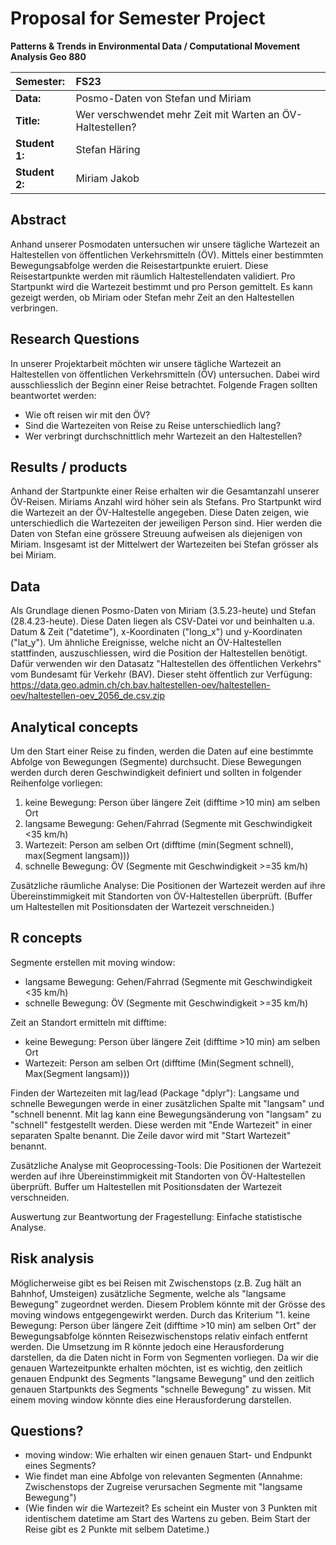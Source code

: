 # Proposal for Semester Project

**Patterns & Trends in Environmental Data / Computational Movement
Analysis Geo 880**

| Semester:      | FS23                                     |
|:---------------|:---------------------------------------- |
| **Data:**      | Posmo-Daten von Stefan und Miriam  |
| **Title:**     | Wer verschwendet mehr Zeit mit Warten an ÖV-Haltestellen?                |
| **Student 1:** | Stefan Häring                       |
| **Student 2:** | Miriam Jakob                       |

## Abstract 
Anhand unserer Posmodaten untersuchen wir unsere tägliche Wartezeit an Haltestellen von öffentlichen Verkehrsmitteln (ÖV). Mittels einer bestimmten Bewegungsabfolge werden die Reisestartpunkte eruiert. Diese Reisestartpunkte werden mit räumlich Haltestellendaten validiert. Pro Startpunkt wird die Wartezeit bestimmt und pro Person gemittelt. Es kann gezeigt werden, ob Miriam oder Stefan mehr Zeit an den Haltestellen verbringen.

<!-- (50-60 words) -->

## Research Questions
In unserer Projektarbeit möchten wir unsere tägliche Wartezeit an Haltestellen von öffentlichen Verkehrsmitteln (ÖV) untersuchen. Dabei wird ausschliesslich der Beginn einer Reise betrachtet. Folgende Fragen sollten beantwortet werden:
- Wie oft reisen wir mit den ÖV?
- Sind die Wartezeiten von Reise zu Reise unterschiedlich lang?
- Wer verbringt durchschnittlich mehr Wartezeit an den Haltestellen?

<!-- (50-60 words) -->

## Results / products
<!-- What do you expect, anticipate? -->
Anhand der Startpunkte einer Reise erhalten wir die Gesamtanzahl unserer ÖV-Reisen. Miriams Anzahl wird höher sein als Stefans.
Pro Startpunkt wird die Wartezeit an der ÖV-Haltestelle angegeben. Diese Daten zeigen, wie unterschiedlich die Wartezeiten der jeweiligen Person sind. Hier werden die Daten von Stefan eine grössere Streuung aufweisen als diejenigen von Miriam.
Insgesamt ist der Mittelwert der Wartezeiten bei Stefan grösser als bei Miriam.


## Data
<!-- What data will you use? Will you require additional context data? Where do you get this data from? Do you already have all the data? -->
Als Grundlage dienen Posmo-Daten von Miriam (3.5.23-heute) und Stefan (28.4.23-heute). Diese Daten liegen als CSV-Datei vor und beinhalten u.a. Datum & Zeit ("datetime"), x-Koordinaten ("long_x") und y-Koordinaten ("lat_y").
Um ähnliche Ereignisse, welche nicht an ÖV-Haltestellen stattfinden, auszuschliessen, wird die Position der Haltestellen benötigt. Dafür verwenden wir den Datasatz "Haltestellen des öffentlichen Verkehrs" vom Bundesamt für Verkehr (BAV). Dieser steht öffentlich zur Verfügung:
https://data.geo.admin.ch/ch.bav.haltestellen-oev/haltestellen-oev/haltestellen-oev_2056_de.csv.zip


## Analytical concepts
<!-- Which analytical concepts will you use? What conceptual movement spaces and respective modelling approaches of trajectories will you be using? What additional spatial analysis methods will you be using? -->

Um den Start einer Reise zu finden, werden die Daten auf eine bestimmte Abfolge von Bewegungen (Segmente) durchsucht. Diese Bewegungen werden durch deren Geschwindigkeit definiert und sollten in folgender Reihenfolge vorliegen:
1. keine Bewegung: Person über längere Zeit (difftime >10 min) am selben Ort  
2. langsame Bewegung: Gehen/Fahrrad (Segmente mit Geschwindigkeit <35 km/h)
3. Wartezeit: Person am selben Ort (difftime (min(Segment schnell), max(Segment langsam)))
4. schnelle Bewegung: ÖV (Segmente mit Geschwindigkeit >=35 km/h)

Zusätzliche räumliche Analyse: Die Positionen der Wartezeit werden auf ihre Übereinstimmigkeit mit Standorten von ÖV-Haltestellen überprüft. (Buffer um Haltestellen mit Positionsdaten der Wartezeit verschneiden.)

## R concepts
<!-- Which R concepts, functions, packages will you mainly use. What additional spatial analysis methods will you be using? -->
Segmente erstellen mit moving window:
- langsame Bewegung: Gehen/Fahrrad (Segmente mit Geschwindigkeit <35 km/h)
- schnelle Bewegung: ÖV (Segmente mit Geschwindigkeit >=35 km/h)

Zeit an Standort ermitteln mit difftime:
- keine Bewegung: Person über längere Zeit (difftime >10 min) am selben Ort  
- Wartezeit: Person am selben Ort (difftime (Min(Segment schnell), Max(Segment langsam)))

Finden der Wartezeiten mit lag/lead (Package "dplyr"):
Langsame und schnelle Bewegungen werde in einer zusätzlichen Spalte mit "langsam" und "schnell benennt. Mit lag kann eine Bewegungsänderung von "langsam" zu "schnell" festgestellt werden. Diese werden mit "Ende Wartezeit" in einer separaten Spalte benannt. Die Zeile davor wird mit "Start Wartezeit" benannt.

Zusätzliche Analyse mit Geoprocessing-Tools:
Die Positionen der Wartezeit werden auf ihre Übereinstimmigkeit mit Standorten von ÖV-Haltestellen überprüft. Buffer um Haltestellen mit Positionsdaten der Wartezeit verschneiden.

Auswertung zur Beantwortung der Fragestellung:
Einfache statistische Analyse.

## Risk analysis
<!-- What could be the biggest challenges/problems you might face? What is your plan B? -->
Möglicherweise gibt es bei Reisen mit Zwischenstops (z.B. Zug hält an Bahnhof, Umsteigen) zusätzliche Segmente, welche als "langsame Bewegung" zugeordnet werden. Diesem Problem könnte mit der Grösse des moving windows entgegengewirkt werden.
Durch das Kriterium "1. keine Bewegung: Person über längere Zeit (difftime >10 min) am selben Ort" der Bewegungsabfolge könnten Reisezwischenstops relativ einfach entfernt werden. Die Umsetzung im R könnte jedoch eine Herausforderung darstellen, da die Daten nicht in Form von Segmenten vorliegen.
Da wir die genauen Wartezeitpunkte erhalten möchten, ist es wichtig, den zeitlich genauen Endpunkt des Segments "langsame Bewegung" und den zeitlich genauen Startpunkts des Segments "schnelle Bewegung" zu wissen. Mit einem moving window könnte dies eine Herausforderung darstellen.

## Questions? 
<!-- Which questions would you like to discuss at the coaching session? -->
- moving window: Wie erhalten wir einen genauen Start- und Endpunkt eines Segments?
- Wie findet man eine Abfolge von relevanten Segmenten (Annahme: Zwischenstops der Zugreise verursachen Segmente mit "langsame Bewegung")
- (Wie finden wir die Wartezeit? Es scheint ein Muster von 3 Punkten mit identischem datetime am Start des Wartens zu geben. Beim Start der Reise gibt es 2 Punkte mit selbem Datetime.)


